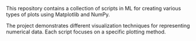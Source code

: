 This repository contains a collection of scripts in ML for creating various types of plots using Matplotlib and NumPy.

The project demonstrates different visualization techniques for representing numerical data. Each script focuses on a specific plotting method.
